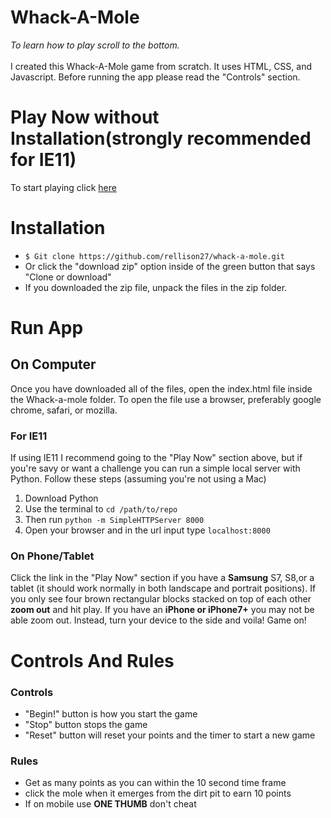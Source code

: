 # Whack-A-Mole
<em> To learn how to play scroll to the bottom.</em><br><br>
I created this Whack-A-Mole game from scratch. It uses HTML, CSS, and Javascript. Before running the app please read the "Controls" section.

# Play Now without Installation(<strong>strongly</strong> recommended for IE11)
To start playing click <a href="https://rellison27.github.io/whack-a-mole/"> here </a>

# Installation
- `$ Git clone https://github.com/rellison27/whack-a-mole.git`
- Or click the "download zip" option inside of the green button that says "Clone or download"
- If you downloaded the zip file, unpack the files in the zip folder.

# Run App

<h2>On Computer</h2>

Once you have downloaded all of the files, open the index.html file inside the Whack-a-mole folder. To open the file use a browser, preferably google chrome, safari, or mozilla.

<h3> For IE11 </h3>

If using IE11 I recommend going to the "Play Now" section above, but if you're savy or want a challenge you can run a simple local server with Python. Follow these steps (assuming you're not using a Mac) 
1. Download Python
2. Use the terminal to `cd /path/to/repo` 
3. Then run `python -m SimpleHTTPServer 8000`
4. Open your browser and in the url input type `localhost:8000`

<h3> On Phone/Tablet </h3>

Click the link in the "Play Now" section if you have a <strong>Samsung</strong> S7, S8,or a tablet (it should work normally in both landscape and portrait positions).
If you only see four brown rectangular blocks stacked on top of each other <strong>zoom out</strong> and hit play.
If you have an <strong>iPhone or iPhone7+</strong> you may not be able zoom out. Instead, turn your device to the side and voila! Game on!

<h1>Controls And Rules</h1>

<h3>Controls</h3>

- "Begin!" button is how you start the game
- "Stop" button stops the game
- "Reset" button will reset your points and the timer to start a new game

<h3>Rules</h3>

- Get as many points as you can within the 10 second time frame
- click the mole when it emerges from the dirt pit to earn 10 points
- If on mobile use <strong>ONE THUMB</strong> don't cheat